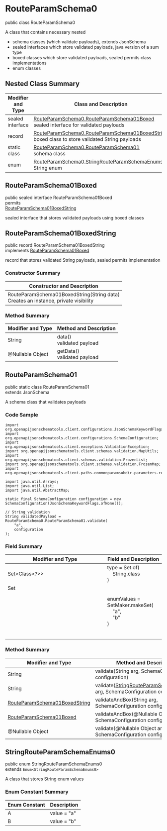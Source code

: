 # RouteParamSchema0
public class RouteParamSchema0<br>

A class that contains necessary nested
- schema classes (which validate payloads), extends JsonSchema
- sealed interfaces which store validated payloads, java version of a sum type
- boxed classes which store validated payloads, sealed permits class implementations
- enum classes

## Nested Class Summary
| Modifier and Type | Class and Description |
| ----------------- | ---------------------- |
| sealed interface | [RouteParamSchema0.RouteParamSchema01Boxed](#routeparamschema01boxed)<br> sealed interface for validated payloads |
| record | [RouteParamSchema0.RouteParamSchema01BoxedString](#routeparamschema01boxedstring)<br> boxed class to store validated String payloads |
| static class | [RouteParamSchema0.RouteParamSchema01](#routeparamschema01)<br> schema class |
| enum | [RouteParamSchema0.StringRouteParamSchemaEnums0](#stringrouteparamschemaenums0)<br>String enum |

## RouteParamSchema01Boxed
public sealed interface RouteParamSchema01Boxed<br>
permits<br>
[RouteParamSchema01BoxedString](#routeparamschema01boxedstring)

sealed interface that stores validated payloads using boxed classes

## RouteParamSchema01BoxedString
public record RouteParamSchema01BoxedString<br>
implements [RouteParamSchema01Boxed](#routeparamschema01boxed)

record that stores validated String payloads, sealed permits implementation

### Constructor Summary
| Constructor and Description |
| --------------------------- |
| RouteParamSchema01BoxedString(String data)<br>Creates an instance, private visibility |

### Method Summary
| Modifier and Type | Method and Description |
| ----------------- | ---------------------- |
| String | data()<br>validated payload |
| @Nullable Object | getData()<br>validated payload |

## RouteParamSchema01
public static class RouteParamSchema01<br>
extends JsonSchema

A schema class that validates payloads

### Code Sample
```
import org.openapijsonschematools.client.configurations.JsonSchemaKeywordFlags;
import org.openapijsonschematools.client.configurations.SchemaConfiguration;
import org.openapijsonschematools.client.exceptions.ValidationException;
import org.openapijsonschematools.client.schemas.validation.MapUtils;
import org.openapijsonschematools.client.schemas.validation.FrozenList;
import org.openapijsonschematools.client.schemas.validation.FrozenMap;
import org.openapijsonschematools.client.paths.commonparamsubdir.parameters.routeparameter0.RouteParamSchema0;

import java.util.Arrays;
import java.util.List;
import java.util.AbstractMap;

static final SchemaConfiguration configuration = new SchemaConfiguration(JsonSchemaKeywordFlags.ofNone());

// String validation
String validatedPayload = RouteParamSchema0.RouteParamSchema01.validate(
    "a",
    configuration
);
```

### Field Summary
| Modifier and Type | Field and Description |
| ----------------- | ---------------------- |
| Set<Class<?>> | type = Set.of(<br/>&nbsp;&nbsp;&nbsp;&nbsp;String.class<br/>)<br/> |
| Set<Object> | enumValues = SetMaker.makeSet(<br>&nbsp;&nbsp;&nbsp;&nbsp;"a",<br>&nbsp;&nbsp;&nbsp;&nbsp;"b"<br>)<br> |

### Method Summary
| Modifier and Type | Method and Description |
| ----------------- | ---------------------- |
| String | validate(String arg, SchemaConfiguration configuration) |
| String | validate([StringRouteParamSchemaEnums0](#stringrouteparamschemaenums0) arg, SchemaConfiguration configuration) |
| [RouteParamSchema01BoxedString](#routeparamschema01boxedstring) | validateAndBox(String arg, SchemaConfiguration configuration) |
| [RouteParamSchema01Boxed](#routeparamschema01boxed) | validateAndBox(@Nullable Object arg, SchemaConfiguration configuration) |
| @Nullable Object | validate(@Nullable Object arg, SchemaConfiguration configuration) |

## StringRouteParamSchemaEnums0
public enum StringRouteParamSchemaEnums0<br>
extends `Enum<StringRouteParamSchemaEnums0>`

A class that stores String enum values

### Enum Constant Summary
| Enum Constant | Description |
| ------------- | ----------- |
| A | value = "a" |
| B | value = "b" |
